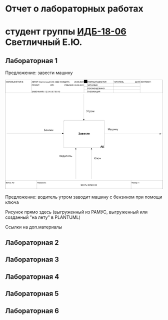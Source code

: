# Отчет о лабораторных работах
# студент группы [ИДБ-18-06](https://github.com/stankin/design-2018/wiki/) Светличный Е.Ю.

## Лабораторная 1

Предложение: завести машину

![none](https://github.com/FNine9/FNine9.github.io/blob/main/lr1/model_1.png)

Предложение: водитель утром заводит машину с бензином при помощи ключа

Рисунок прямо здесь (выгруженный из РАМУС, выгруженный или созданный "на лету" в PLANTUML)

Ссылки на доп.материалы

## Лабораторная 2

## Лабораторная 3

## Лабораторная 4

## Лабораторная 5

## Лабораторная 6
